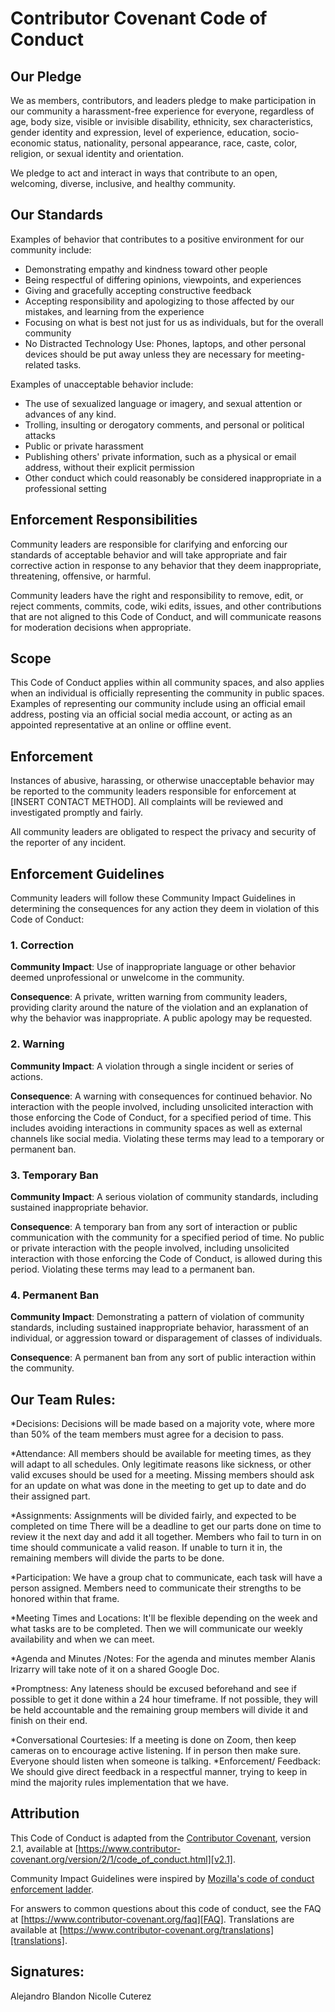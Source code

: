 # Contributor Covenant Code of Conduct

## Our Pledge

We as members, contributors, and leaders pledge to make participation in our
community a harassment-free experience for everyone, regardless of age, body
size, visible or invisible disability, ethnicity, sex characteristics, gender
identity and expression, level of experience, education, socio-economic status,
nationality, personal appearance, race, caste, color, religion, or sexual
identity and orientation.

We pledge to act and interact in ways that contribute to an open, welcoming,
diverse, inclusive, and healthy community.

## Our Standards

Examples of behavior that contributes to a positive environment for our
community include:

* Demonstrating empathy and kindness toward other people
* Being respectful of differing opinions, viewpoints, and experiences
* Giving and gracefully accepting constructive feedback
* Accepting responsibility and apologizing to those affected by our mistakes,
  and learning from the experience
* Focusing on what is best not just for us as individuals, but for the overall
  community
* No Distracted Technology Use: Phones, laptops, and other personal devices should
  be put away unless they are necessary for meeting-related tasks.

Examples of unacceptable behavior include:

* The use of sexualized language or imagery, and sexual attention or advances of
  any kind.
* Trolling, insulting or derogatory comments, and personal or political attacks
* Public or private harassment
* Publishing others' private information, such as a physical or email address,
  without their explicit permission
* Other conduct which could reasonably be considered inappropriate in a
  professional setting

## Enforcement Responsibilities

Community leaders are responsible for clarifying and enforcing our standards of
acceptable behavior and will take appropriate and fair corrective action in
response to any behavior that they deem inappropriate, threatening, offensive,
or harmful.

Community leaders have the right and responsibility to remove, edit, or reject
comments, commits, code, wiki edits, issues, and other contributions that are
not aligned to this Code of Conduct, and will communicate reasons for moderation
decisions when appropriate.

## Scope

This Code of Conduct applies within all community spaces, and also applies when
an individual is officially representing the community in public spaces.
Examples of representing our community include using an official email address,
posting via an official social media account, or acting as an appointed
representative at an online or offline event.

## Enforcement

Instances of abusive, harassing, or otherwise unacceptable behavior may be
reported to the community leaders responsible for enforcement at
[INSERT CONTACT METHOD].
All complaints will be reviewed and investigated promptly and fairly.

All community leaders are obligated to respect the privacy and security of the
reporter of any incident.

## Enforcement Guidelines

Community leaders will follow these Community Impact Guidelines in determining
the consequences for any action they deem in violation of this Code of Conduct:

### 1. Correction

**Community Impact**: Use of inappropriate language or other behavior deemed
unprofessional or unwelcome in the community.

**Consequence**: A private, written warning from community leaders, providing
clarity around the nature of the violation and an explanation of why the
behavior was inappropriate. A public apology may be requested.

### 2. Warning

**Community Impact**: A violation through a single incident or series of
actions.

**Consequence**: A warning with consequences for continued behavior. No
interaction with the people involved, including unsolicited interaction with
those enforcing the Code of Conduct, for a specified period of time. This
includes avoiding interactions in community spaces as well as external channels
like social media. Violating these terms may lead to a temporary or permanent
ban.

### 3. Temporary Ban

**Community Impact**: A serious violation of community standards, including
sustained inappropriate behavior.

**Consequence**: A temporary ban from any sort of interaction or public
communication with the community for a specified period of time. No public or
private interaction with the people involved, including unsolicited interaction
with those enforcing the Code of Conduct, is allowed during this period.
Violating these terms may lead to a permanent ban.

### 4. Permanent Ban

**Community Impact**: Demonstrating a pattern of violation of community
standards, including sustained inappropriate behavior, harassment of an
individual, or aggression toward or disparagement of classes of individuals.

**Consequence**: A permanent ban from any sort of public interaction within the
community.

## Our Team Rules:

*Decisions: Decisions will be made based on a majority vote, where more than 50%
  of the team members must agree for a decision to pass.

*Attendance: All members should be available for meeting times, as they will adapt to all schedules.
 Only legitimate reasons like sickness, or other valid excuses should be used for a meeting. Missing
 members should ask for an update on what was done in the meeting to get up to date and do their assigned
 part. 

*Assignments: Assignments will be divided fairly, and expected to be completed on time
 There will be a deadline to get our parts done on time to review it the next day and add it all together. 
 Members who fail to turn in on time should communicate a valid reason. If unable to turn it in,
 the remaining members will divide the parts to be done.

 *Participation: We have a group chat to communicate, each task will have a person assigned. Members need to
 communicate their strengths to be honored within that frame. 

 *Meeting Times and Locations: It'll be flexible depending on the week and what tasks are to be completed. Then
 we will communicate our weekly availability and when we can meet.

 *Agenda and Minutes /Notes: For the agenda and minutes member Alanis Irizarry will take note of it on a shared 
 Google Doc.
 
 *Promptness: Any lateness should be excused beforehand and see if possible to get it done within a 24 hour timeframe.
 If not possible, they will be held accountable and the remaining group members will divide it and finish on their end.

 *Conversational Courtesies: If a meeting is done on Zoom, then keep cameras on to encourage active listening. If in person then make 
 sure. Everyone should listen when someone is talking.
 *Enforcement/ Feedback: We should give direct feedback in a respectful manner, trying to keep in mind the majority rules implementation that we have. 


## Attribution




This Code of Conduct is adapted from the [Contributor Covenant][homepage],
version 2.1, available at
[https://www.contributor-covenant.org/version/2/1/code_of_conduct.html][v2.1].

Community Impact Guidelines were inspired by
[Mozilla's code of conduct enforcement ladder][Mozilla CoC].

For answers to common questions about this code of conduct, see the FAQ at
[https://www.contributor-covenant.org/faq][FAQ]. Translations are available at
[https://www.contributor-covenant.org/translations][translations].

[homepage]: https://www.contributor-covenant.org
[v2.1]: https://www.contributor-covenant.org/version/2/1/code_of_conduct.html
[Mozilla CoC]: https://github.com/mozilla/diversity
[FAQ]: https://www.contributor-covenant.org/faq
[translations]: https://www.contributor-covenant.org/translations

## Signatures:
Alejandro Blandon
Nicolle Cuterez
